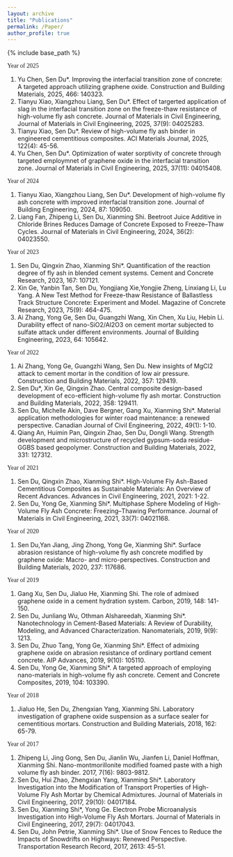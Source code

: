 ```yaml
---
layout: archive
title: "Publications"
permalink: /Paper/
author_profile: true
---
```


{% include base_path %}

<font face="黑体">Year of 2025</font>
1. Yu Chen, Sen Du*. Improving the interfacial transition zone of concrete: A targeted approach utilizing graphene oxide. Construction and Building Materials, 2025, 466: 140323.
2. Tianyu Xiao, Xiangzhou Liang, Sen Du*. Effect of targerted application of slag in the interfacial transition zone on the freeze-thaw resistance of high-volume fly ash concrete. Journal of Materials in Civil Engineering, Journal of Materials in Civil Engineering, 2025, 37(9): 04025283.
3. Tianyu Xiao, Sen Du*. Review of high-volume fly ash binder in engineered cementitious composites. ACI Materials Journal, 2025, 122(4): 45-56.
4. Yu Chen, Sen Du*. Optimization of water sorptivity of concrete through targeted employmnet of graphene oxide in the interfacial transition zone. Journal of Materials in Civil Engineering, 2025, 37(11): 04015408.

<font face="黑体">Year of 2024</font>
1. Tianyu Xiao, Xiangzhou Liang, Sen Du*. Development of high-volume fly ash concrete with improved interfacial transition zone. Journal of Building Engineering, 2024, 87: 109050.
2. Liang Fan, Zhipeng Li, Sen Du, Xianming Shi. Beetroot Juice Additive in Chloride Brines Reduces Damage of Concrete Exposed to Freeze–Thaw Cycles. Journal of Materials in Civil Engineering, 2024, 36(2): 04023550. 

<font face="黑体">Year of 2023</font>
1. Sen Du, Qingxin Zhao, Xianming Shi*. Quantification of the reaction degree of fly ash in blended cement systems. Cement and Concrete Research, 2023, 167: 107121.
2. Xin Ge, Yanbin Tan, Sen Du, Yongjiang Xie,Yongjie Zheng, Linxiang Li, Lu Yang. A New Test Method for Freeze-thaw Resistance of Ballastless Track Structure Concrete: Experiment and Model. Magazine of Concrete Research, 2023, 75(9): 464-475.
3. Ai Zhang, Yong Ge, Sen Du, Guangzhi Wang, Xin Chen, Xu Liu, Hebin Li. Durability effect of nano-SiO2/Al2O3 on cement mortar subjected to sulfate attack under different environments. Journal of Building Engineering, 2023, 64: 105642.

<font face="黑体">Year of 2022</font>
1. Ai Zhang, Yong Ge, Guangzhi Wang, Sen Du. New insights of MgCl2 attack to cement mortar in the condition of low air pressure. Construction and Building Materials, 2022, 357: 129419.
2. Sen Du*, Xin Ge, Qingxin Zhao. Central composite design-based development of eco-efficient high-volume fly ash mortar. Construction and Building Materials, 2022, 358: 129411.
3. Sen Du, Michelle Akin, Dave Bergner, Gang Xu, Xianming Shi*. Material application methodologies for winter road maintenance: a renewed perspective. Canadian Journal of Civil Engineering, 2022, 49(1): 1-10.
4. Qiang An, Huimin Pan, Qingxin Zhao, Sen Du, Dongli Wang. Strength development and microstructure of recycled gypsum-soda residue-GGBS based geopolymer. Construction and Building Materials, 2022, 331: 127312.

<font face="黑体">Year of 2021</font>
1. Sen Du, Qingxin Zhao, Xianming Shi*. High-Volume Fly Ash-Based Cementitious Composites as Sustainable Materials: An Overview of Recent Advances. Advances in Civil Engineering, 2021, 2021: 1-22.
2. Sen Du, Yong Ge, Xianming Shi*. Multiphase Sphere Modeling of High-Volume Fly Ash Concrete: Freezing–Thawing Performance. Journal of Materials in Civil Engineering, 2021, 33(7): 04021168.

<font face="黑体">Year of 2020</font>
1. Sen Du,Yan Jiang, Jing Zhong, Yong Ge, Xianming Shi*. Surface abrasion resistance of high-volume fly ash concrete modified by graphene oxide: Macro- and micro-perspectives. Construction and Building Materials, 2020, 237: 117686.

<font face="黑体">Year of 2019</font>
1. Gang Xu, Sen Du, Jialuo He, Xianming Shi. The role of admixed graphene oxide in a cement hydration system. Carbon, 2019, 148: 141-150.
2. Sen Du, Junliang Wu, Othman Alshareedah, Xianming Shi*. Nanotechnology in Cement-Based Materials: A Review of Durability, Modeling, and Advanced Characterization. Nanomaterials, 2019, 9(9): 1213.
3. Sen Du, Zhuo Tang, Yong Ge, Xianming Shi*. Effect of admixing graphene oxide on abrasion resistance of ordinary portland cement concrete. AIP Advances, 2019, 9(10): 105110.
4. Sen Du, Yong Ge, Xianming Shi*. A targeted approach of employing nano-materials in high-volume fly ash concrete. Cement and Concrete Composites, 2019, 104: 103390.

<font face="黑体">Year of 2018</font>
1. Jialuo He, Sen Du, Zhengxian Yang, Xianming Shi. Laboratory investigation of graphene oxide suspension as a surface sealer for cementitious mortars. Construction and Building Materials, 2018, 162: 65-79.

<font face="黑体">Year of 2017</font>
1. Zhipeng Li, Jing Gong, Sen Du, Jianlin Wu, Jianfen Li, Daniel Hoffman, Xianming Shi. Nano-montmorillonite modified foamed paste with a high volume fly ash binder. 2017, 7(16): 9803-9812.
2. Sen Du, Hui Zhao, Zhengxian Yang, Xianming Shi*. Laboratory Investigation into the Modification of Transport Properties of High-Volume Fly Ash Mortar by Chemical Admixtures. Journal of Materials in Civil Engineering, 2017, 29(10): 04017184.
3. Sen Du, Xianming Shi*, Yong Ge. Electron Probe Microanalysis Investigation into High-Volume Fly Ash Mortars. Journal of Materials in Civil Engineering, 2017, 29(7): 04017043.
4. Sen Du, John Petrie, Xianming Shi*. Use of Snow Fences to Reduce the Impacts of Snowdrifts on Highways: Renewed Perspective. Transportation Research Record, 2017, 2613: 45-51.
